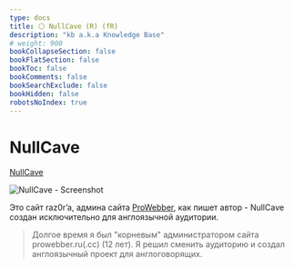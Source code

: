 ```yaml
---
type: docs
title: ⚪️ NullCave (R) (fR)
description: "kb a.k.a Knowledge Base"
# weight: 900
bookCollapseSection: false
bookFlatSection: false
bookToc: false
bookComments: false
bookSearchExclude: false
bookHidden: false
robotsNoIndex: true
---
```


# NullCave

[NullCave](https://nullcave.club/?nt)

![NullCave - Screenshot](@img/nullcave-screenshot.avif)

Это сайт raz0r’a, админа сайта [ProWebber](../prowebber), как пишет автор - NullCave создан исключительно для англоязычной аудитории.

> Долгое время я был "корневым" администратором сайта prowebber.ru(.cc) (12 лет). Я решил сменить аудиторию и создал англоязычный проект для англоговорящих.
